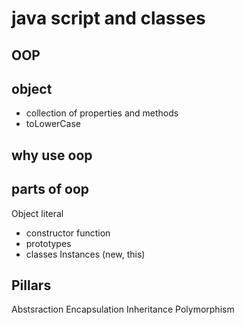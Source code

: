 # java script and classes

## OOP 
## object 

- collection of properties and methods
- toLowerCase

## why use oop

## parts of oop
 Object literal
  - constructor function 
  - prototypes
  - classes Instances (new, this)


  ## Pillars 
  
  Abstsraction
  Encapsulation
  Inheritance
  Polymorphism
